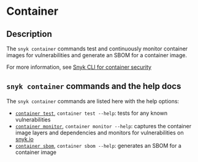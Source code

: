 # Container

## Description

The `snyk container` commands test and continuously monitor container images for vulnerabilities and generate an SBOM for a container image.

For more information, see [Snyk CLI for container security](https://docs.snyk.io/products/snyk-container/snyk-cli-for-container-security)

## `snyk container` commands and the help docs

The `snyk container` commands are listed here with the help options:

* [`container test`](container-test.md), `container test --help`: tests for any known vulnerabilities
* [`container monitor`](container-monitor.md), `container monitor --help`: captures the container image layers and dependencies and monitors for vulnerabilities on [snyk.io](https://snyk.io)
* [`container sbom`](container-sbom.md), `container sbom --help`: generates an SBOM for a container image
